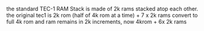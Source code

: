 
the standard TEC-1 RAM Stack is made of 2k rams stacked atop each other.
the original tec1 is 2k rom (half of 4k rom at a time) + 7 x 2k rams
convert to full 4k rom and ram remains in 2k increments, now 4krom + 6x 2k rams
